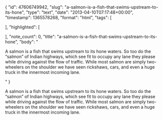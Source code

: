 {
  "id": 47606749942,
  "slug": "a-salmon-is-a-fish-that-swims-upstream-to-its-hone",
  "type": "text",
  "date": "2013-04-10T07:17:48+00:00",
  "timestamp": 1365578268,
  "format": "html",
  "tags": [

  ],
  "highlighted": [

  ],
  "note_count": 0,
  "title": "a-salmon-is-a-fish-that-swims-upstream-to-its-hone",
  "body": "<p>A salmon is a fish that swims upstream to its hone waters. So too do the &ldquo;salmon&rdquo; of Indian highways, which see fit to occupy any lane they please while driving against the flow of traffic. While most salmon are simply two-wheelers on the shoulder we have seen rickshaws, cars, and even a huge truck in the innermost incoming lane.</p>"
}

<p>A salmon is a fish that swims upstream to its hone waters. So too do the &ldquo;salmon&rdquo; of Indian highways, which see fit to occupy any lane they please while driving against the flow of traffic. While most salmon are simply two-wheelers on the shoulder we have seen rickshaws, cars, and even a huge truck in the innermost incoming lane.</p>